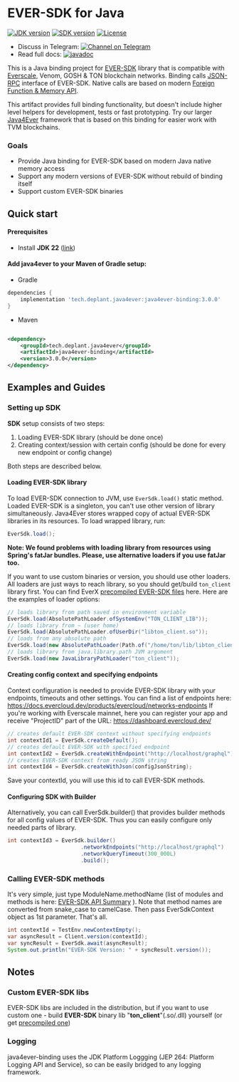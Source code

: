 # EVER-SDK for Java

[![JDK version](https://img.shields.io/badge/Java-22-green.svg)](https://shields.io/)
[![SDK version](https://img.shields.io/badge/EVER%20SDK-v1.45.0-orange)](https://github.com/tonlabs/ever-sdk)
[![License](https://img.shields.io/badge/License-Apache%202.0-brown.svg)](https://shields.io/)

* Discuss in
  Telegram: [![Channel on Telegram](https://img.shields.io/badge/chat-on%20telegram-9cf.svg)](https://t.me/deplant\_chat\_en)
* Read full
  docs: [![javadoc](https://javadoc.io/badge2/tech.deplant.java4ever/java4ever-binding/javadoc.svg)](https://javadoc.io/doc/tech.deplant.java4ever/java4ever-binding)

This is a Java binding project for
[EVER-SDK](https://github.com/tonlabs/ever-sdk) library that is 
compatible with 
[Everscale](https://everscale.network/), Venom, GOSH & TON blockchain 
networks.
Binding calls [JSON-RPC](https://github.com/tonlabs/ever-sdk/blob/master/docs/for-binding-developers/json_interface.md) interface of EVER-SDK.
Native calls are based on modern [Foreign Function & Memory API](https://openjdk.org/jeps/454).

This artifact provides full binding functionality, but doesn't include 
higher level helpers for development, tests or fast prototyping. Try our larger [Java4Ever](https://github.com/deplant/java4ever-framework) framework 
that is based on this binding for easier work with TVM blockchains.

### Goals

* Provide Java binding for EVER-SDK based on modern Java native memory access
* Support any modern versions of EVER-SDK without rebuild of binding itself
* Support custom EVER-SDK binaries

## Quick start

#### Prerequisites

* Install **JDK 22** ([link](https://adoptium.net/temurin/releases?version=20))

#### Add java4ever to your Maven of Gradle setup:

* Gradle

```groovy
dependencies {
    implementation 'tech.deplant.java4ever:java4ever-binding:3.0.0'
}
```

* Maven

```xml

<dependency>
    <groupId>tech.deplant.java4ever</groupId>
    <artifactId>java4ever-binding</artifactId>
    <version>3.0.0</version>
</dependency>
```

## Examples and Guides

### Setting up SDK

**SDK** setup consists of two steps:
1. Loading EVER-SDK library (should be done once)
2. Creating context/session with certain config (should be done for every new endpoint or config change)

Both steps are described below.

#### Loading EVER-SDK library

To load EVER-SDK connection to JVM, use `EverSdk.load()` static method.
Loaded EVER-SDK is a singleton, you can't use other version of library simultaneously.
Java4Ever stores wrapped copy of actual EVER-SDK libraries in its resources. To load wrapped library, run:
```java
EverSdk.load();
```
**Note: We found problems with loading library from resources using Spring's fatJar bundles. Please, use alternative loaders if you use fatJar too.**

If you want to use custom binaries or version, you should use other loaders.
All loaders are just ways to reach library, so you should get/build `ton_client` library first.
You can find EverX [precompiled EVER-SDK files](https://github.com/tonlabs/ever-sdk/blob/master/README.md#download-precompiled-binaries) here.
Here are the examples of loader options:
```java
// loads library from path saved in environment variable
EverSdk.load(AbsolutePathLoader.ofSystemEnv("TON_CLIENT_LIB")); 
// loads library from ~ (user home)
EverSdk.load(AbsolutePathLoader.ofUserDir("libton_client.so")); 
// loads from any absolute path
EverSdk.load(new AbsolutePathLoader(Path.of("/home/ton/lib/libton_client.so"))); 
// loads library from java.library.path JVM argument
EverSdk.load(new JavaLibraryPathLoader("ton_client")); 
```

#### Creating config context and specifying endpoints

Context configuration is needed to provide EVER-SDK library with your endpoints, timeouts and other settings.
You can find a list of endpoints here: https://docs.evercloud.dev/products/evercloud/networks-endpoints
If you're working with Everscale mainnet, here you can register your app and receive "ProjectID" part of the URL: https://dashboard.evercloud.dev/

```java
// creates default EVER-SDK context without specifying endpoints
int contextId1 = EverSdk.createDefault(); 
// creates default EVER-SDK with specified endpoint
int contextId2 = EverSdk.createWithEndpoint("http://localhost/graphql"); 
// creates EVER-SDK context from ready JSON string
int contextId4 = EverSdk.createWithJson(configJsonString);
```

Save your contextId, you will use this id to call EVER-SDK methods.

#### Configuring SDK with Builder

Alternatively, you can call EverSdk.builder() that provides builder methods for all config values of EVER-SDK.
Thus you can easily configure only needed parts of library.
```java
int contextId3 = EverSdk.builder()
                       .networkEndpoints("http://localhost/graphql")
                       .networkQueryTimeout(300_000L)
                       .build();
```

### Calling EVER-SDK methods

It's very simple, just type ModuleName.methodName (list of modules and methods is here: [EVER-SDK API Summary](https://github.com/tonlabs/ever-sdk/blob/master/docs/SUMMARY.md) ). 
Note that method names are converted from snake_case to camelCase. Then pass EverSdkContext object as 1st parameter. That's all.

```java
int contextId = TestEnv.newContextEmpty();
var asyncResult = Client.version(contextId);
var syncResult = EverSdk.await(asyncResult);
System.out.println("EVER-SDK Version: " + syncResult.version());
```


## Notes

### Custom EVER-SDK libs

EVER-SDK libs are included in the distribution, but if you want to use custom one - build **EVER-SDK** binary lib "**ton_client**"(.so/.dll) yourself (or
  get [precompiled one](https://github.com/tonlabs/ever-sdk/blob/master/README.md#download-precompiled-binaries))


### Logging

java4ever-binding uses the JDK Platform Loggging (JEP 264: Platform Logging API and Service),
so can be easily bridged to any logging framework.